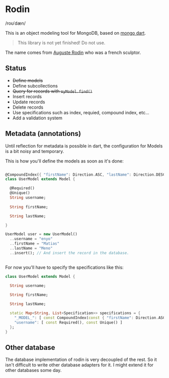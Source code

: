 # Rodin

/roʊˈdæn/

This is an object modeling tool for MongoDB, based on [mongo dart](https://github.com/vadimtsushko/mongo_dart).

> This library is not yet finished! Do not use.

The name comes from [Auguste Rodin](http://en.wikipedia.org/wiki/Auguste_Rodin)
who was a french sculptor.

## Status

- ~~Define models~~
- Define subcollections
- ~~Query for records with `myModel.find()`~~
- Insert records
- Update records
- Delete records
- Use specifications such as index, requied, compound index, etc...
- Add a validation system


## Metadata (annotations)

Until reflection for metadata is possible in dart, the configuration for Models
is a bit noisy and temporary.

This is how you'll define the models as soon as it's done:


```dart

@CompoundIndex({ "firstName": Direction.ASC, "lastName": Direction.DESC })
class UserModel extends Model {

  @Required()
  @Unique()
  String username;
  
  String firstName;

  String lastName;

}

UserModel user = new UserModel()
  ..username = "enyo"
  ..firstName = "Matias"
  ..lastName = "Meno"
  ..insert(); // And insert the record in the database.
 
```

For now you'll have to specify the specifications like this:

```dart
class UserModel extends Model {

  String username;
  
  String firstName;

  String lastName;

  static Map<String, List<Specification>> specifications = {
    "_MODEL_": [ const CompoundIndex(const { "firstName": Direction.ASC, "lastName": Direction.DESC }) ],
    "username": [ const Required(), const Unique() ]
  };
}
```


## Other database

The database implementation of rodin is very decoupled of the rest. So it isn't
difficult to write other database adapters for it. I might extend it for 
other databases some day.